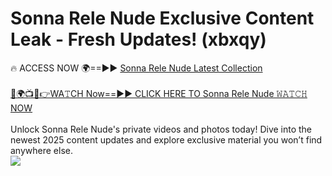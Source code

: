 # Sonna Rele Nude Exclusive Content Leak - Fresh Updates! (xbxqy)

🔥 ACCESS NOW 🌍==►► <a href="https://tinyurl.com/yc657z5k" rel="nofollow">Sonna Rele Nude Latest Collection</a>
<br><br>
[🔴🌍📺📱👉WA𝚃CH Now==►► CLICK HERE TO Sonna Rele Nude 𝚆𝙰𝚃𝙲𝙷 NOW](https://tinyurl.com/yc657z5k)
<br><br>
Unlock Sonna Rele Nude's private videos and photos today! Dive into the newest 2025 content updates and explore exclusive material you won’t find anywhere else.
<br>
<a href="https://tinyurl.com/yc657z5k" rel="nofollow" data-target="animated-image.originalLink"><img src="https://camo.githubusercontent.com/8a4f000d20f83aca3bf7ec5f350d767afa0574a8a352519fd8cfa583a6f93a33/68747470733a2f2f692e696d6775722e636f6d2f644a486b345a712e676966" data-canonical-src="https://i.imgur.com/dJHk4Zq.gif" style="max-width: 100%; display: inline-block;" data-target="animated-image.originalImage"></a>
<br>
